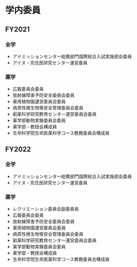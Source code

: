 # 学内委員
## FY2021
### 全学
- アドミッションセンター総務部門国際総合入試実施部会委員
- アイヌ・先住民研究センター運営委員
### 薬学
- 広報委員会委員
- 放射線障害予防安全委員会委員
- 薬用植物園運営委員会委員
- 病原性微生物等安全管理委員会委員
- 創薬科学研究教育センター運営委員会委員
- 薬学部動物実験委員会委員
- 薬学部・教授会構成員
- 生命科学院生命医薬科学コース教務委員会構成員

## FY2022
### 全学
- アドミッションセンター総務部門国際総合入試実施部会委員
- アイヌ・先住民研究センター運営委員
### 薬学
- レクリエーション委員会副委員長
- 広報委員会委員
- 放射線障害予防安全委員会委員
- 薬用植物園運営委員会委員
- 病原性微生物等安全管理委員会委員
- 創薬科学研究教育センター運営委員会委員
- 薬学部動物実験委員会委員
- 薬学部・教授会構成員
- 生命科学院生命医薬科学コース教務委員会構成員
